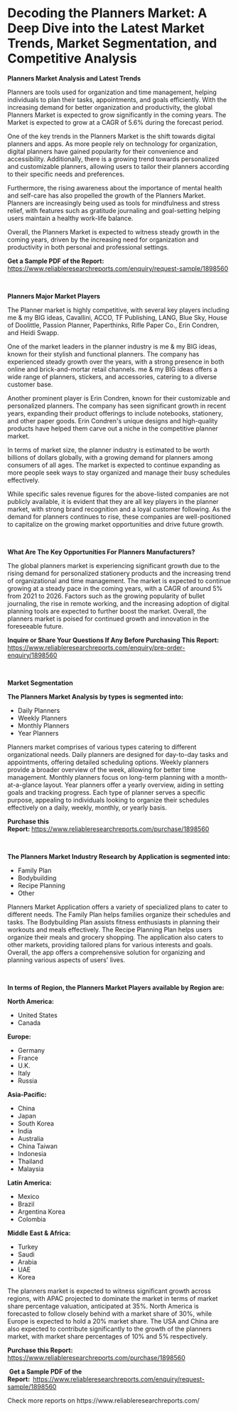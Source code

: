 <p><h1>Decoding the Planners Market: A Deep Dive into the Latest Market Trends, Market Segmentation, and Competitive Analysis</h1></p><p><strong>Planners Market Analysis and Latest Trends</strong></p>
<p><p>Planners are tools used for organization and time management, helping individuals to plan their tasks, appointments, and goals efficiently. With the increasing demand for better organization and productivity, the global Planners Market is expected to grow significantly in the coming years. The Market is expected to grow at a CAGR of 5.6% during the forecast period.</p><p>One of the key trends in the Planners Market is the shift towards digital planners and apps. As more people rely on technology for organization, digital planners have gained popularity for their convenience and accessibility. Additionally, there is a growing trend towards personalized and customizable planners, allowing users to tailor their planners according to their specific needs and preferences.</p><p>Furthermore, the rising awareness about the importance of mental health and self-care has also propelled the growth of the Planners Market. Planners are increasingly being used as tools for mindfulness and stress relief, with features such as gratitude journaling and goal-setting helping users maintain a healthy work-life balance.</p><p>Overall, the Planners Market is expected to witness steady growth in the coming years, driven by the increasing need for organization and productivity in both personal and professional settings.</p></p>
<p><strong>Get a Sample PDF of the Report:&nbsp;</strong> <a href="https://www.reliableresearchreports.com/enquiry/request-sample/1898560">https://www.reliableresearchreports.com/enquiry/request-sample/1898560</a></p>
<p>&nbsp;</p>
<p><strong>Planners Major Market Players</strong></p>
<p><p>The Planner market is highly competitive, with several key players including me & my BIG ideas, Cavallini, ACCO, TF Publishing, LANG, Blue Sky, House of Doolittle, Passion Planner, Paperthinks, Rifle Paper Co., Erin Condren, and Heidi Swapp.</p><p>One of the market leaders in the planner industry is me & my BIG ideas, known for their stylish and functional planners. The company has experienced steady growth over the years, with a strong presence in both online and brick-and-mortar retail channels. me & my BIG ideas offers a wide range of planners, stickers, and accessories, catering to a diverse customer base.</p><p>Another prominent player is Erin Condren, known for their customizable and personalized planners. The company has seen significant growth in recent years, expanding their product offerings to include notebooks, stationery, and other paper goods. Erin Condren's unique designs and high-quality products have helped them carve out a niche in the competitive planner market.</p><p>In terms of market size, the planner industry is estimated to be worth billions of dollars globally, with a growing demand for planners among consumers of all ages. The market is expected to continue expanding as more people seek ways to stay organized and manage their busy schedules effectively.</p><p>While specific sales revenue figures for the above-listed companies are not publicly available, it is evident that they are all key players in the planner market, with strong brand recognition and a loyal customer following. As the demand for planners continues to rise, these companies are well-positioned to capitalize on the growing market opportunities and drive future growth.</p></p>
<p>&nbsp;</p>
<p><strong>What Are The Key Opportunities For Planners Manufacturers?</strong></p>
<p><p>The global planners market is experiencing significant growth due to the rising demand for personalized stationery products and the increasing trend of organizational and time management. The market is expected to continue growing at a steady pace in the coming years, with a CAGR of around 5% from 2021 to 2026. Factors such as the growing popularity of bullet journaling, the rise in remote working, and the increasing adoption of digital planning tools are expected to further boost the market. Overall, the planners market is poised for continued growth and innovation in the foreseeable future.</p></p>
<p><strong>Inquire or Share Your Questions If Any Before Purchasing This Report:</strong> <a href="https://www.reliableresearchreports.com/enquiry/pre-order-enquiry/1898560">https://www.reliableresearchreports.com/enquiry/pre-order-enquiry/1898560</a></p>
<p>&nbsp;</p>
<p><strong>Market Segmentation</strong></p>
<p><strong>The Planners Market Analysis by types is segmented into:</strong></p>
<p><ul><li>Daily Planners</li><li>Weekly Planners</li><li>Monthly Planners</li><li>Year Planners</li></ul></p>
<p><p>Planners market comprises of various types catering to different organizational needs. Daily planners are designed for day-to-day tasks and appointments, offering detailed scheduling options. Weekly planners provide a broader overview of the week, allowing for better time management. Monthly planners focus on long-term planning with a month-at-a-glance layout. Year planners offer a yearly overview, aiding in setting goals and tracking progress. Each type of planner serves a specific purpose, appealing to individuals looking to organize their schedules effectively on a daily, weekly, monthly, or yearly basis.</p></p>
<p><strong>Purchase this Report:&nbsp;</strong><a href="https://www.reliableresearchreports.com/purchase/1898560">https://www.reliableresearchreports.com/purchase/1898560</a></p>
<p>&nbsp;</p>
<p><strong>The Planners Market Industry Research by Application is segmented into:</strong></p>
<p><ul><li>Family Plan</li><li>Bodybuilding</li><li>Recipe Planning</li><li>Other</li></ul></p>
<p><p>Planners Market Application offers a variety of specialized plans to cater to different needs. The Family Plan helps families organize their schedules and tasks. The Bodybuilding Plan assists fitness enthusiasts in planning their workouts and meals effectively. The Recipe Planning Plan helps users organize their meals and grocery shopping. The application also caters to other markets, providing tailored plans for various interests and goals. Overall, the app offers a comprehensive solution for organizing and planning various aspects of users' lives.</p></p>
<p>&nbsp;</p>
<p><strong>In terms of Region, the Planners Market Players available by Region are:</strong></p>
<p>
    <p> <strong> North America: </strong>
        <ul>
            <li>United States</li>
            <li>Canada</li>
        </ul>
        </p> 
    <p> <strong> Europe: </strong>
        <ul>
            <li>Germany</li>
            <li>France</li>
            <li>U.K.</li>
            <li>Italy</li>
            <li>Russia</li>
        </ul>
        </p> 
    <p> <strong> Asia-Pacific: </strong>
        <ul>
            <li>China</li>
            <li>Japan</li>
            <li>South Korea</li>
            <li>India</li>
            <li>Australia</li>
            <li>China Taiwan</li>
            <li>Indonesia</li>
            <li>Thailand</li>
            <li>Malaysia</li>
        </ul>
        </p> 
    <p> <strong> Latin America: </strong>
        <ul>
            <li>Mexico</li>
            <li>Brazil</li>
            <li>Argentina Korea</li>
            <li>Colombia</li>
        </ul>
        </p> 
    <p> <strong> Middle East & Africa: </strong>
        <ul>
            <li>Turkey</li>
            <li>Saudi</li>
            <li>Arabia</li>
            <li>UAE</li>
            <li>Korea</li>
        </ul>
    </p>
    </p>
<p><p>The planners market is expected to witness significant growth across regions, with APAC projected to dominate the market in terms of market share percentage valuation, anticipated at 35%. North America is forecasted to follow closely behind with a market share of 30%, while Europe is expected to hold a 20% market share. The USA and China are also expected to contribute significantly to the growth of the planners market, with market share percentages of 10% and 5% respectively.</p></p>
<p><strong>Purchase this Report: </strong><a href="https://www.reliableresearchreports.com/purchase/1898560">https://www.reliableresearchreports.com/purchase/1898560</a></p>
<p>&nbsp;<strong>Get a Sample PDF of the Report:&nbsp;&nbsp;</strong><a href="https://www.reliableresearchreports.com/enquiry/request-sample/1898560">https://www.reliableresearchreports.com/enquiry/request-sample/1898560</a></p>
<p><strong></strong></p>
<p>Check more reports on https://www.reliableresearchreports.com/</p>